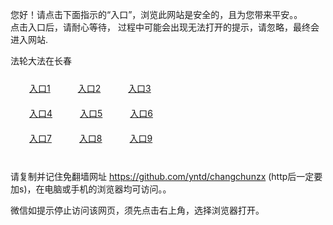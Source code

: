 您好！请点击下面指示的“入口”，浏览此网站是安全的，且为您带来平安。。 <br/>
点击入口后，请耐心等待， 过程中可能会出现无法打开的提示，请忽略，最终会进入网站. </br>

法轮大法在长春<br/>
<div style="padding:10px"><a style="margin:20px" target="_blank" href="https://d2havdq97zkrhb.cloudfront.net/2Qpsp?fgwzirl" id="ccLink1" rel="nofollow">入口1</a> <a target="_blank" style="margin:20px" href="https://d1h3h7wznio28o.cloudfront.net/2Qpsp?wodowtbg" id="ccLink2" rel="nofollow">入口2</a> <a style="margin:20px" target="_blank" href="https://d3v7s719r0ri0z.cloudfront.net/2Qpsp?diaoyv" id="ccLink3" rel="nofollow">入口3</a></div>

<div style="padding:10px" ><a style="margin:20px" target="_blank" href="https://d2havdq97zkrhb.cloudfront.net/2Qpsp?fgwzirl" id="ccLink4" rel="nofollow">入口4</a> <a style="margin:20px" href="https://d1h3h7wznio28o.cloudfront.net/2Qpsp?wodowtbg" target="_blank" id="ccLink5" rel="nofollow">入口5</a> <a style="margin:20px" href="https://d3v7s719r0ri0z.cloudfront.net/2Qpsp?diaoyv" target="_blank" id="ccLink6" rel="nofollow">入口6</a></div>

<div style="padding:10px"><a style="margin:20px" target="_blank" href="https://d2havdq97zkrhb.cloudfront.net/2Qpsp?fgwzirl" id="ccLink7" rel="nofollow">入口7</a> <a style="margin:20px" href="https://d1h3h7wznio28o.cloudfront.net/2Qpsp?wodowtbg" target="_blank" id="ccLink8" rel="nofollow">入口8</a> <a style="margin:20px" target="_blank" href="https://d3v7s719r0ri0z.cloudfront.net/2Qpsp?diaoyv" id="ccLink9" rel="nofollow">入口9</a></div>

<br/>



请复制并记住免翻墙网址 https://github.com/yntd/changchunzx (http后一定要加s)，在电脑或手机的浏览器均可访问。。<br/>

微信如提示停止访问该网页，须先点击右上角，选择浏览器打开。
